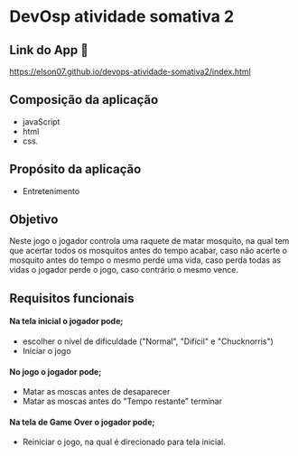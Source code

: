 # DevOsp atividade somativa 2 

## Link do App 🦟
https://elson07.github.io/devops-atividade-somativa2/index.html
 
## Composição da aplicação 

* javaScript 
* html  
* css. 

## Propósito da aplicação

 * Entretenimento 

## Objetivo

Neste jogo o jogador controla uma raquete de matar mosquito, na qual tem que acertar todos os mosquitos antes do tempo acabar, caso não acerte o mosquito antes do tempo o mesmo perde uma vida, caso perda todas as vidas o jogador perde o jogo, caso contrário o mesmo vence.

## Requisitos funcionais 

#### Na tela inicial o jogador pode;

* escolher o nível de dificuldade ("Normal", "Difícil" e "Chucknorris") 
* Iniciar o jogo  

#### No jogo o jogador pode;

* Matar as moscas antes de desaparecer 
* Matar as moscas antes do "Tempo restante" terminar

#### Na tela de Game Over o jogador pode;
 
* Reiniciar o jogo, na qual é direcionado para tela inicial.


